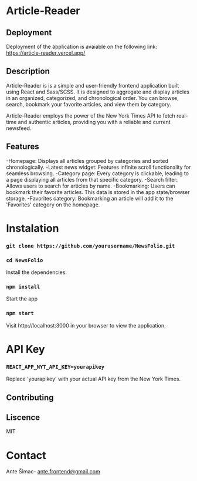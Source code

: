 # Article-Reader

## Deployment

Deployment of the application is avaiable on the following link: https://article-reader.vercel.app/

## Description

Article-Reader is is a simple and user-friendly frontend application built using React and Sass/SCSS. It is designed to aggregate and display articles in an organized, categorized, and chronological order. You can browse, search, bookmark your favorite articles, and view them by category.

Article-Reader employs the power of the New York Times API to fetch real-time and authentic articles, providing you with a reliable and current newsfeed.

## Features

-Homepage: Displays all articles grouped by categories and sorted chronologically.
-Latest news widget: Features infinite scroll functionality for seamless browsing.
-Category page: Every category is clickable, leading to a page displaying all articles from that specific category.
-Search filter: Allows users to search for articles by name.
-Bookmarking: Users can bookmark their favorite articles. This data is stored in the app state/browser storage.
-Favorites category: Bookmarking an article will add it to the 'Favorites' category on the homepage.

# Instalation

### `git clone https://github.com/yourusername/NewsFolio.git`

### `cd NewsFolio`

Install the dependencies:

### `npm install`

Start the app

### `npm start`

Visit http://localhost:3000 in your browser to view the application.

# API Key

### `REACT_APP_NYT_API_KEY=yourapikey`

Replace 'yourapikey' with your actual API key from the New York Times.

## Contributing

## Liscence

MIT

# Contact

Ante Šimac- ante.frontend@gmail.com

